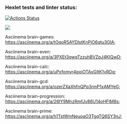 ### Hexlet tests and linter status:
[![Actions Status](https://github.com/Nikitang/frontend-project-44/actions/workflows/hexlet-check.yml/badge.svg)](https://github.com/Nikitang/frontend-project-44/actions)

<a href="https://codeclimate.com/github/Nikitang/frontend-project-44/maintainability"><img src="https://api.codeclimate.com/v1/badges/168f7c90cf2137d8c04f/maintainability" /></a>

Asciinema brain-games: https://asciinema.org/a/tOqoR5AYDlstKnPiO6qtu3GlA;

Asciinema brain-even: https://asciinema.org/a/3PXEt3qwqTzzuhBVZpJ4KIQwD;

Asciinema brain-calc: https://asciinema.org/a/uPxfomyr4poiOTAxGItK1vRDq;

Asciinema brain-gcd: https://asciinema.org/a/ozerZXaXhfnQPp3rmP1xAMYeG;

Asciinema brain-progression: https://asciinema.org/a/26lY9MnzRmfJv86U14oHFIM8s;

Asciinema brain-prime: https://asciinema.org/a/h1TstWmNeuoaO3TgqTQ6SY3nJ;